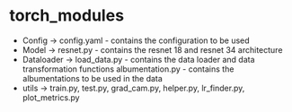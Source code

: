 # torch_modules

* Config -> config.yaml - contains the configuration to be used
* Model -> resnet.py - contains the resnet 18 and resnet 34 architecture
* Dataloader -> load_data.py - contains the data loader and data transformation functions
                albumentation.py - contains the albumentations to be used in the data
* utils -> train.py, test.py, grad_cam.py, helper.py, lr_finder.py, plot_metrics.py     

